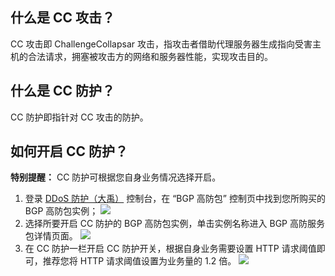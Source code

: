 ## 什么是 CC 攻击？
CC 攻击即 ChallengeCollapsar 攻击，指攻击者借助代理服务器生成指向受害主机的合法请求，拥塞被攻击方的网络和服务器性能，实现攻击目的。

## 什么是 CC 防护？
CC 防护即指针对 CC 攻击的防护。

## 如何开启 CC 防护？
**特别提醒：**
CC 防护可根据您自身业务情况选择开启。
1. 登录 [DDoS 防护（大禹）](https://console.cloud.tencent.com/dayu/basic) 控制台，在 “BGP 高防包” 控制页中找到您所购买的 BGP 高防包实例；
 ![](https://main.qcloudimg.com/raw/78dff8603cf7b5b09dd9580f50d305d7.png)
2. 选择所要开启 CC 防护的 BGP 高防包实例，单击实例名称进入 BGP 高防服务包详情页面。
 ![](https://main.qcloudimg.com/raw/7b49887a3ade760ed476ab5e3c1ae721.png)	
3. 在 CC 防护一栏开启 CC 防护开关，根据自身业务需要设置 HTTP 请求阈值即可，推荐您将 HTTP 请求阈值设置为业务量的 1.2 倍。
 ![](https://main.qcloudimg.com/raw/1df583bf4739d7a568bb9cc4859f2fa5.png)
